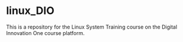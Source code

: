 # linux_DIO
This is a repository for the Linux System Training course on the Digital Innovation One course platform.
